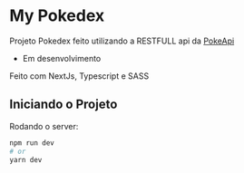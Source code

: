 # My Pokedex

Projeto Pokedex feito utilizando a RESTFULL api da [PokeApi](https://pokeapi.co/)
- Em desenvolvimento

Feito com NextJs, Typescript e SASS

## Iniciando o Projeto

Rodando o server:

```bash
npm run dev
# or
yarn dev
```
